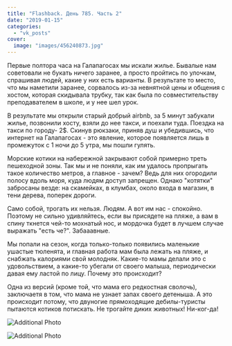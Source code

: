 ```yaml
---
title: "Flashback. День 785. Часть 2"
date: "2019-01-15"
categories: 
  - "vk_posts"
cover:
  image: "images/456240873.jpg"
---
```


Первые полтора часа на Галапагосах мы искали жилье. Бывалые нам советовали не букать ничего заранее, а просто пройтись по улочкам, спрашивая людей, какие у них есть варианты. В результате то место, что мы наметили заранее, сорвалось из-за невнятной цены и общения с хостом, которая скидывала трубку, так как была по совместительству преподавателем в школе, и у нее шел урок.

<!--more-->

В результате мы открыли старый добрый airbnb, за 5 минут забукали жилье, позвонили хосту, взяли до нее такси, и поехали туда. Поездка на такси по городу- 2$. Скинув рюкзаки, приняв душ и убедившись, что интернет на Галапагосах - это явление, которое появляется лишь в промежуток с 1 ночи до 5 утра, мы пошли гулять.

Морские котики на набережной закрывают собой примерно треть пешеходной зоны. Так мы и не поняли, как им удалось пропрыгать такое количество метров, а главное - зачем? Ведь для них огородили полосу вдоль моря, куда людям доступ запрещен. Однако "котятки" забросаны везде: на скамейках, в клумбах, около входа в магазин, в тени дерева, поперек дороги.

Само собой, трогать их нельзя. Людям. А вот им нас - спокойно. Поэтому не сильно удивляйтесь, если вы присядете на пляже, а вам в спину ткнется чей-то мохнатый нос, и мордочка будет в лучшем случае выражать "есть че?". Забааавные.

Мы попали на сезон, когда только-только появились маленькие ушастые тюленята, и главная работа мам была лежать на пляже, и снабжать калориями свой молодняк. Какие-то мамы делали это с удовольствием, а какие-то убегали от своего малыша, периодически давая ему ластой по лицу. Почему это происходит?

Одна из версий (кроме той, что мама его редкостная сволочь), заключаетя в том, что мама не узнает запах своего детеныша. А это происходит потому, что двуногие прямоходящие дебилы-туристы пытаются котиков потискать. Не трогайте диких животных! Ни-ког-да!

![Additional Photo](https://vodpop.ru/wp-content/uploads/2023/07/456240874.jpg)

![Additional Photo](https://vodpop.ru/wp-content/uploads/2023/07/456240875.jpg)
